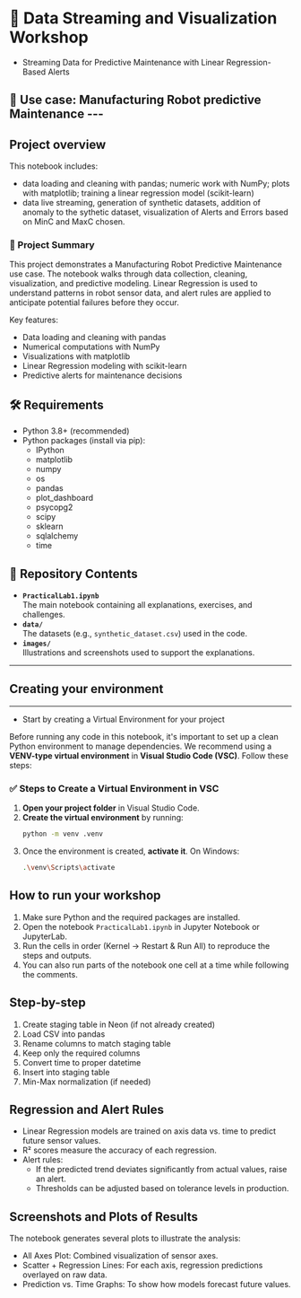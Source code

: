 # 🏡 Data Streaming and Visualization Workshop
- Streaming Data for Predictive Maintenance with Linear Regression-Based Alerts

##  📘 Use case: Manufacturing Robot predictive Maintenance ---

## Project overview
This notebook includes: 
- data loading and cleaning with pandas; numeric work with NumPy; plots with matplotlib; training a linear regression model (scikit-learn)
- data live streaming, generation of synthetic datasets, addition of anomaly to the sythetic dataset, visualization of Alerts and Errors based on MinC and MaxC chosen.

### 🚀 Project Summary
This project demonstrates a Manufacturing Robot Predictive Maintenance use case. The notebook walks through data collection, cleaning, visualization, and predictive modeling. Linear Regression is used to understand patterns in robot sensor data, and alert rules are applied to anticipate potential failures before they occur.

Key features:
- Data loading and cleaning with pandas
- Numerical computations with NumPy
- Visualizations with matplotlib
- Linear Regression modeling with scikit-learn
- Predictive alerts for maintenance decisions


## 🛠️ Requirements
- Python 3.8+ (recommended)
- Python packages (install via pip):
  - IPython
  - matplotlib
  - numpy
  - os
  - pandas
  - plot_dashboard
  - psycopg2
  - scipy
  - sklearn
  - sqlalchemy
  - time


## 📂 Repository Contents

- **`PracticalLab1.ipynb`**  
  The main notebook containing all explanations, exercises, and challenges.  
- **`data/`**  
  The datasets (e.g., `synthetic_dataset.csv`) used in the code.  
- **`images/`**  
  Illustrations and screenshots used to support the explanations.   

---



## Creating your environment
---

- Start by creating a Virtual Environment for your project

Before running any code in this notebook, it's important to set up a clean Python environment to manage dependencies. We recommend using a **VENV-type virtual environment** in **Visual Studio Code (VSC)**. Follow these steps:

### ✅ Steps to Create a Virtual Environment in VSC

1. **Open your project folder** in Visual Studio Code.
2. **Create the virtual environment** by running:
   ```bash
   python -m venv .venv
   ```
3. Once the environment is created, **activate it**.
    On Windows:
    ```bash
    .\venv\Scripts\activate
    ```

## How to run your workshop
1. Make sure Python and the required packages are installed.
2. Open the notebook `PracticalLab1.ipynb` in Jupyter Notebook or JupyterLab.
3. Run the cells in order (Kernel → Restart & Run All) to reproduce the steps and outputs.
4. You can also run parts of the notebook one cell at a time while following the comments.


## Step-by-step
1. Create staging table in Neon (if not already created)
2. Load CSV into pandas
3. Rename columns to match staging table
4. Keep only the required columns
5. Convert time to proper datetime
6. Insert into staging table
7. Min-Max normalization (if needed)


## Regression and Alert Rules
- Linear Regression models are trained on axis data vs. time to predict future sensor values.
- R² scores measure the accuracy of each regression.
- Alert rules:
  - If the predicted trend deviates significantly from actual values, raise an alert.
  - Thresholds can be adjusted based on tolerance levels in production.


## Screenshots and Plots of Results
The notebook generates several plots to illustrate the analysis:
- All Axes Plot: Combined visualization of sensor axes.
- Scatter + Regression Lines: For each axis, regression predictions overlayed on raw data.
- Prediction vs. Time Graphs: To show how models forecast future values.